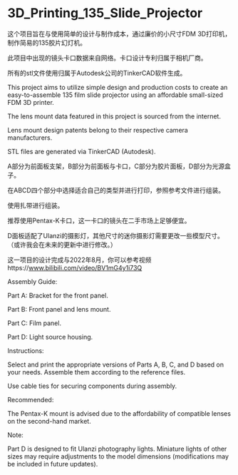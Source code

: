 # 3D_Printing_135_Slide_Projector
这个项目旨在与使用简单的设计与制作成本，通过廉价的小尺寸FDM 3D打印机，制作简易的135胶片幻灯机。

此项目中出现的镜头卡口数据来自网络。卡口设计专利归属于相机厂商。

所有的stl文件使用归属于Autodesk公司的TinkerCAD软件生成。


This project aims to utilize simple design and production costs to create an easy-to-assemble 135 film slide projector using an affordable small-sized FDM 3D printer. 

The lens mount data featured in this project is sourced from the internet. 

Lens mount design patents belong to their respective camera manufacturers.

STL files are generated via TinkerCAD (Autodesk). 


A部分为前面板支架，B部分为前面板与卡口，C部分为胶片面板，D部分为光源盒子。

在ABCD四个部分中选择适合自己的类型并进行打印，参照参考文件进行组装。

使用扎带进行组装。

推荐使用Pentax-K卡口，这一卡口的镜头在二手市场上足够便宜。

D面板适配了Ulanzi的摄影灯，其他尺寸的迷你摄影灯需要更改一些模型尺寸。
（或许我会在未来的更新中进行修改。）

这一项目的设计完成与2022年8月，你可以参考视频https://www.bilibili.com/video/BV1mG4y1i73Q

Assembly Guide:

Part A: Bracket for the front panel.

Part B: Front panel and lens mount.

Part C: Film panel.

Part D: Light source housing.

Instructions:

Select and print the appropriate versions of Parts A, B, C, and D based on your needs. Assemble them according to the reference files.

Use cable ties for securing components during assembly.

Recommended:

 The Pentax-K mount is advised due to the affordability of compatible lenses on the second-hand market.

Note: 

Part D is designed to fit Ulanzi photography lights. Miniature lights of other sizes may require adjustments to the model dimensions (modifications may be included in future updates).



